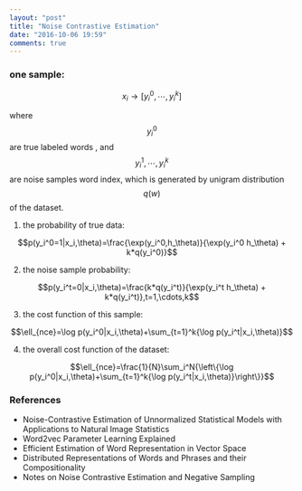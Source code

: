 ```yaml
---
layout: "post"
title: "Noise Contrastive Estimation"
date: "2016-10-06 19:59"
comments: true
---
```


### one sample:

$$x_i \to [y_i^0,\cdots,y_{i}^{k}]$$

where $$y_i^0$$ are true labeled words , and $$y_i^1,\cdots,y_i^{k}$$ are noise samples word index, which is generated by unigram distribution $$q(w)$$ of the dataset.

1. the probability of true data:

$$p(y_i^0=1|x_i,\theta)=\frac{\exp(y_i^0,h_\theta)}{\exp(y_i^0 h_\theta) + k*q(y_i^0)}$$

2. the noise sample probability:

$$p(y_i^t=0|x_i,\theta)=\frac{k*q(y_i^t)}{\exp(y_i^t h_\theta) + k*q(y_i^t)},t=1,\cdots,k$$

3. the cost function of this sample:

$$\ell_{nce}=\log p(y_i^0|x_i,\theta)+\sum_{t=1}^k{\log p(y_i^t|x_i,\theta)}$$

4. the overall cost function of the dataset:

$$\ell_{nce}=\frac{1}{N}\sum_i^N{\left\{\log p(y_i^0|x_i,\theta)+\sum_{t=1}^k{\log p(y_i^t|x_i,\theta)}\right\}}$$

### References
- Noise-Contrastive Estimation of Unnormalized Statistical Models with Applications to Natural Image Statistics
- Word2vec Parameter Learning Explained
- Efficient Estimation of Word Representation in Vector Space
- Distributed Representations of Words and Phrases and their Compositionality
- Notes on Noise Contrastive Estimation and Negative Sampling
